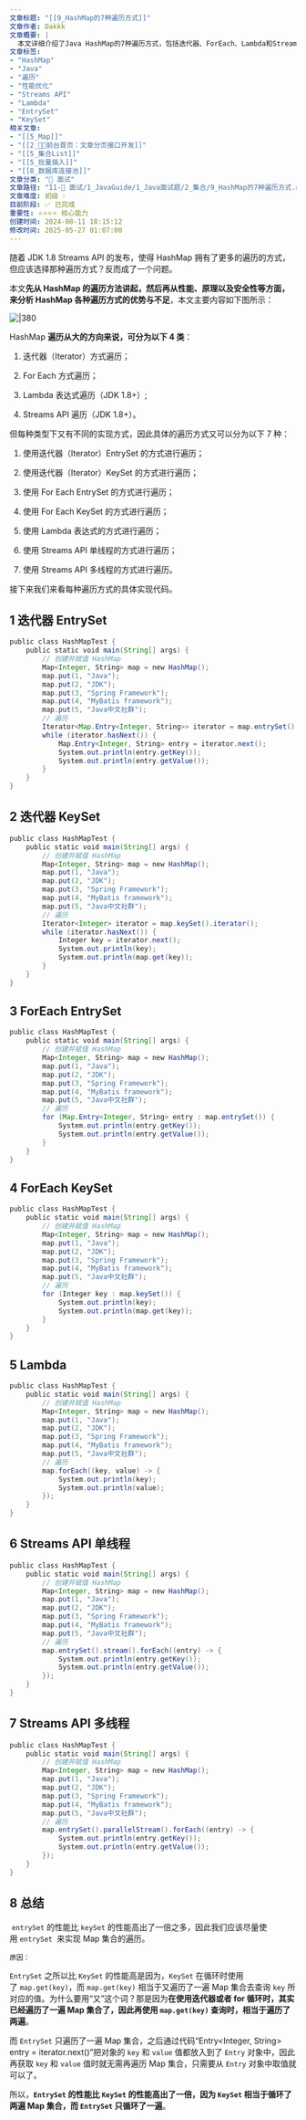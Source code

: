 ```yaml
---
文章标题: "[[9_HashMap的7种遍历方式]]" 
文章作者: Dakkk
文章概要: |
  本文详细介绍了Java HashMap的7种遍历方式，包括迭代器、ForEach、Lambda和Streams API。文章强调`entrySet`方法因单次遍历而比`keySet`方法性能更优，后者涉及二次查找，因此建议优先使用`entrySet`进行HashMap遍历。
文章标签:
- "HashMap"
- "Java"
- "遍历"
- "性能优化"
- "Streams API"
- "Lambda"
- "EntrySet"
- "KeySet"
相关文章:
- "[[5_Map]]"
- "[[2_📕📕前台首页：文章分页接口开发]]"
- "[[5_集合List]]"
- "[[5_批量插入]]"
- "[[8_数据库连接池]]"
文章分类: "🎉 面试"
文章路径: "11-🎉 面试/1_JavaGuide/1_Java面试题/2_集合/9_HashMap的7种遍历方式.md"
文章难度: 初级 💧
目前阶段: ✅ 已完成
重要性: ⭐⭐⭐⭐ 核心能力
创建时间: 2024-08-11 18:15:12
修改时间: 2025-05-27 01:07:00
---
```


随着 JDK 1.8 Streams API 的发布，使得 HashMap 拥有了更多的遍历的方式，但应该选择那种遍历方式？反而成了一个问题。

本文**先从 HashMap 的遍历方法讲起，然后再从性能、原理以及安全性等方面，来分析 HashMap 各种遍历方式的优势与不足**，本文主要内容如下图所示：

![|380](https://my-obsidian-image.oss-cn-guangzhou.aliyuncs.com/2024/04/385995b3a99713e50247bccbe36f50e3.png)

HashMap **遍历从大的方向来说，可分为以下 4 类**：

1. 迭代器（Iterator）方式遍历；
    
2. For Each 方式遍历；
    
3. Lambda 表达式遍历（JDK 1.8+）;
    
4. Streams API 遍历（JDK 1.8+）。
    

但每种类型下又有不同的实现方式，因此具体的遍历方式又可以分为以下 7 种：

1. 使用迭代器（Iterator）EntrySet 的方式进行遍历；
    
2. 使用迭代器（Iterator）KeySet 的方式进行遍历；
    
3. 使用 For Each EntrySet 的方式进行遍历；
    
4. 使用 For Each KeySet 的方式进行遍历；
    
5. 使用 Lambda 表达式的方式进行遍历；
    
6. 使用 Streams API 单线程的方式进行遍历；
    
7. 使用 Streams API 多线程的方式进行遍历。
    

接下来我们来看每种遍历方式的具体实现代码。

## 1 迭代器 EntrySet

```java
public class HashMapTest {  
    public static void main(String[] args) {  
        // 创建并赋值 HashMap  
        Map<Integer, String> map = new HashMap();  
        map.put(1, "Java");  
        map.put(2, "JDK");  
        map.put(3, "Spring Framework");  
        map.put(4, "MyBatis framework");  
        map.put(5, "Java中文社群");  
        // 遍历  
        Iterator<Map.Entry<Integer, String>> iterator = map.entrySet().iterator();  
        while (iterator.hasNext()) {  
            Map.Entry<Integer, String> entry = iterator.next();  
            System.out.println(entry.getKey());  
            System.out.println(entry.getValue());  
        }  
    }  
}
```

## 2 迭代器 KeySet

```java
public class HashMapTest {  
    public static void main(String[] args) {  
        // 创建并赋值 HashMap  
        Map<Integer, String> map = new HashMap();  
        map.put(1, "Java");  
        map.put(2, "JDK");  
        map.put(3, "Spring Framework");  
        map.put(4, "MyBatis framework");  
        map.put(5, "Java中文社群");  
        // 遍历  
        Iterator<Integer> iterator = map.keySet().iterator();  
        while (iterator.hasNext()) {  
            Integer key = iterator.next();  
            System.out.println(key);  
            System.out.println(map.get(key));  
        }  
    }  
}
```

## 3 ForEach EntrySet

```java
public class HashMapTest {  
    public static void main(String[] args) {  
        // 创建并赋值 HashMap  
        Map<Integer, String> map = new HashMap();  
        map.put(1, "Java");  
        map.put(2, "JDK");  
        map.put(3, "Spring Framework");  
        map.put(4, "MyBatis framework");  
        map.put(5, "Java中文社群");  
        // 遍历  
        for (Map.Entry<Integer, String> entry : map.entrySet()) {  
            System.out.println(entry.getKey());  
            System.out.println(entry.getValue());  
        }  
    }  
}
```

## 4 ForEach KeySet

```java
public class HashMapTest {  
    public static void main(String[] args) {  
        // 创建并赋值 HashMap  
        Map<Integer, String> map = new HashMap();  
        map.put(1, "Java");  
        map.put(2, "JDK");  
        map.put(3, "Spring Framework");  
        map.put(4, "MyBatis framework");  
        map.put(5, "Java中文社群");  
        // 遍历  
        for (Integer key : map.keySet()) {  
            System.out.println(key);  
            System.out.println(map.get(key));  
        }  
    }  
}
```

## 5 Lambda

```java
public class HashMapTest {  
    public static void main(String[] args) {  
        // 创建并赋值 HashMap  
        Map<Integer, String> map = new HashMap();  
        map.put(1, "Java");  
        map.put(2, "JDK");  
        map.put(3, "Spring Framework");  
        map.put(4, "MyBatis framework");  
        map.put(5, "Java中文社群");  
        // 遍历  
        map.forEach((key, value) -> {  
            System.out.println(key);  
            System.out.println(value);  
        });  
    }  
}
```

## 6 Streams API 单线程

```java
public class HashMapTest {  
    public static void main(String[] args) {  
        // 创建并赋值 HashMap  
        Map<Integer, String> map = new HashMap();  
        map.put(1, "Java");  
        map.put(2, "JDK");  
        map.put(3, "Spring Framework");  
        map.put(4, "MyBatis framework");  
        map.put(5, "Java中文社群");  
        // 遍历  
        map.entrySet().stream().forEach((entry) -> {  
            System.out.println(entry.getKey());  
            System.out.println(entry.getValue());  
        });  
    }  
}
```
## 7 Streams API 多线程

```java
public class HashMapTest {  
    public static void main(String[] args) {  
        // 创建并赋值 HashMap  
        Map<Integer, String> map = new HashMap();  
        map.put(1, "Java");  
        map.put(2, "JDK");  
        map.put(3, "Spring Framework");  
        map.put(4, "MyBatis framework");  
        map.put(5, "Java中文社群");  
        // 遍历  
        map.entrySet().parallelStream().forEach((entry) -> {  
            System.out.println(entry.getKey());  
            System.out.println(entry.getValue());  
        });  
    }  
}
```

## 8 总结

 `entrySet` 的性能比 `keySet` 的性能高出了一倍之多，因此我们应该尽量使用 `entrySet`  来实现 Map 集合的遍历。

`原因：`

`EntrySet` 之所以比 `KeySet` 的性能高是因为，`KeySet` 在循环时使用了 `map.get(key)`，而 `map.get(key)` 相当于又遍历了一遍 Map 集合去查询 `key` 所对应的值。为什么要用“又”这个词？那是因为**在使用迭代器或者 for 循环时，其实已经遍历了一遍 Map 集合了，因此再使用 `map.get(key)` 查询时，相当于遍历了两遍**。

而 `EntrySet` 只遍历了一遍 Map 集合，之后通过代码“Entry<Integer, String> entry = iterator.next()”把对象的 `key` 和 `value` 值都放入到了 `Entry` 对象中，因此再获取 `key` 和 `value` 值时就无需再遍历 Map 集合，只需要从 `Entry` 对象中取值就可以了。

所以，**`EntrySet` 的性能比 `KeySet` 的性能高出了一倍，因为 `KeySet` 相当于循环了两遍 Map 集合，而 `EntrySet` 只循环了一遍**。